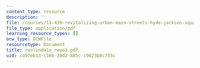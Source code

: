 ```yaml
---
content_type: resource
description: ''
file: /courses/11-439-revitalizing-urban-main-streets-hyde-jackson-square-roslindale-square-boston-spring-2005/ca97eb13c16638d2885cc9623b8c715c_roslindale_repo1.pdf
file_type: application/pdf
learning_resource_types: []
ocw_type: OCWFile
resourcetype: Document
title: roslindale_repo1.pdf
uid: ca97eb13-c166-38d2-885c-c9623b8c715c
---
```

